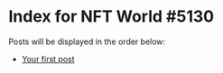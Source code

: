 # Index for NFT World #5130
Posts will be displayed in the order below:

- [Your first post](./001-first.md)

